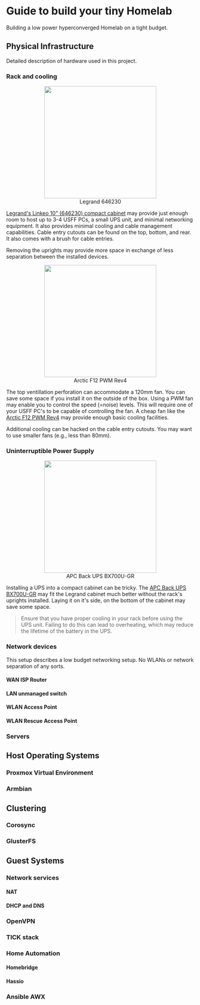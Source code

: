 # Guide to build your tiny Homelab
Building a low power hyperconverged Homelab on a tight budget.

## Physical Infrastructure
Detailed description of hardware used in this project.

### Rack and cooling

<p align="center">
  <img width="300" src="https://www.legrand.com/ecatalogue/media/catalog/product/cache/4/image/650x650/9df78eab33525d08d6e5fb8d27136e95/6/4/646230_pw_238615_pz.jpg"><br />
  Legrand 646230
</p>

[Legrand's Linkeo 10" (646230) compact cabinet](https://www.legrand.com/ecatalogue/646230-linkeo-10-compact-cabinet-capacity.html) may provide just enough room to host up to 3-4 USFF PCs, a small UPS unit, and minimal networking equipment. It also provides minimal cooling and cable management capabilities. Cable entry cutouts can be found on the top, bottom, and rear. It also comes with a brush for cable entries.

Removing the uprights may provide more space in exchange of less separation between the installed devices.

<p align="center">
  <img width="300" src="https://www.arctic.de/media/92/9d/52/1613554238/F12_PWM_G00.png"><br />
  Arctic F12 PWM Rev4
</p>  

The top ventillation perforation can accommodate a 120mm fan. You can save some space if you install it on the outside of the box. Using a PWM fan may enable you to control the speed (=noise) levels. This will require one of your USFF PC's to be capable of controlling the fan. A cheap fan like the [Arctic F12 PWM Rev4](https://www.arctic.de/en/F12-PWM/AFACO-120P2-GBA01) may provide enough basic cooling facilities.

Additional cooling can be hacked on the cable entry cutouts. You may want to use smaller fans (e.g., less than 80mm).


### Uninterruptible Power Supply

<p align="center">
  <img width="300" src="https://download.schneider-electric.com/files?p_File_Name=SPD_CLII-9QTM2C_FL_V_520x520.JPG&p_Doc_Ref=SPD_CLII-9QTM2C_FL_V"><br />
  APC Back UPS BX700U-GR
</p>

Installing a UPS into a compact cabinet can be tricky. The [APC Back UPS BX700U-GR](https://www.apc.com/shop/hu/hu/products/APC-Back-UPS-700-VA-230-V-AVR-SCHUKO-aljzatok/P-BX700U-GR) may fit the Legrand cabinet much better without the rack's uprights installed. Laying it on it's side, on the bottom of the cabinet may save some space.

> Ensure that you have proper cooling in your rack before using the UPS unit. Failing to do this can lead to overheating, which may reduce the lifetime of the battery in the UPS.


### Network devices

This setup describes a low budget networking setup. No WLANs or network separation of any sorts.

#### WAN ISP Router

#### LAN unmanaged switch

#### WLAN Access Point

#### WLAN Rescue Access Point


### Servers


## Host Operating Systems

### Proxmox Virtual Environment

### Armbian


## Clustering

### Corosync

### GlusterFS


## Guest Systems

### Network services
#### NAT
#### DHCP and DNS

### OpenVPN

### TICK stack

### Home Automation
#### Homebridge
#### Hassio

### Ansible AWX

